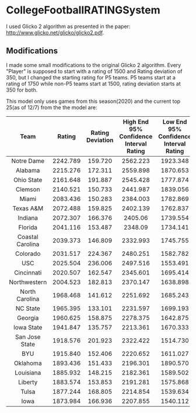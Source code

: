 # CollegeFootballRATINGSystem

I used Glicko 2 algorithm as presented in the paper: http://www.glicko.net/glicko/glicko2.pdf.

## Modifications

I made some small modifications to the original Glicko 2 algorithm. Every "Player" is supposed to start with a rating of 1500 and Rating deviation of 350, but I changed the starting rating for P5 teams. P5 teams start at a rating of 1750 while non-P5 teams start at 1500, rating deviation starts at 350 for both.

This model only uses games from this season(2020) and the current top 25(as of 12/7) from the the model are:



| Team |  Rating | Rating Deviation | High End 95% Confidence Interval Rating | Low End 95% Confidence Interval Rating |
| :---: | :---: | :---: | :---: | :---: |
| Notre Dame | 2242.789 | 159.720 | 2562.223 | 1923.348 |
| Alabama | 2215.276 | 172.311 | 2559.898 | 1870.653 |
| Ohio State | 2161.648 | 191.887 | 2545.428 | 1777.874 |
| Clemson | 2140.521 | 150.733 | 2441.987 | 1839.056 | 
| Miami | 2083.436 | 150.283 | 2384.003 | 1782.869 | 
| Texas A&M | 2072.488 | 159.825 | 2402.139 | 1762.837 |
| Indiana | 2072.307 | 166.376 | 2405.06 | 1739.554 |
| Florida | 2041.116 | 153.487 | 2348.09 | 1734.141 |
| Coastal Carolina | 2039.373 | 146.809 | 2332.993 | 1745.755 |
| Colorado | 2031.517 | 224.367 | 2480.251 | 1582.782 |
| USC | 2025.504 | 236.006 | 2497.516 | 1553.491 |
| Cincinnati | 2020.507 | 162.547 | 2345.601 | 1695.414 |
| Northwestern | 2004.523 | 182.813 | 2370.147 | 1638.898 |
| North Carolina | 1968.468 | 141.612 | 2251.692 | 1685.243 |
| NC State | 1965.395 | 133.101 | 2231.597 | 1699.193 |
| Georgia | 1960.625 | 158.875 | 2278.375 | 1642.875 |
| Iowa State | 1941.847 | 135.757 | 2213.361 | 1670.333 |
| San Jose State | 1918.576 | 201.923 | 2322.422 | 1514.730 |
| BYU | 1915.840 | 152.406 | 2220.652 | 1611.027 |
| Oklahoma | 1893.436 | 151.433 | 2196.301 | 1890.570 |
| Louisiana | 1885.932 | 148.215 | 2182.361 | 1589.502 |
| Liberty | 1883.574 | 153.853 | 2191.281 | 1575.868 |
| Tulsa | 1877.244 | 168.805 | 2214.854 | 1539.634 |
| Iowa | 1873.984 | 166.936 | 2207.855 | 1540.112 |
